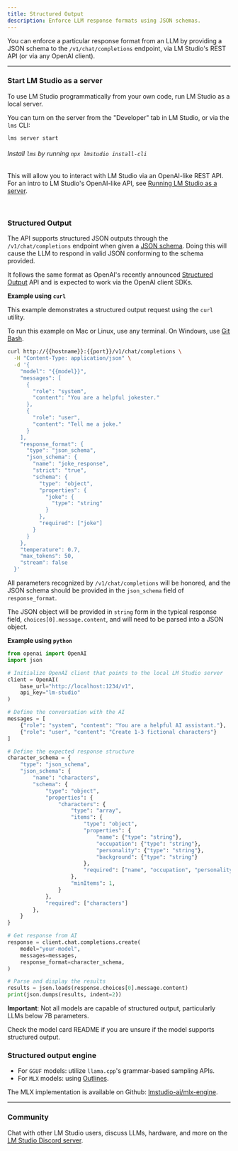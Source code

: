```yaml
---
title: Structured Output
description: Enforce LLM response formats using JSON schemas.
---
```


You can enforce a particular response format from an LLM by providing a JSON schema to the `/v1/chat/completions` endpoint, via LM Studio's REST API (or via any OpenAI client).

<hr>

### Start LM Studio as a server
To use LM Studio programmatically from your own code, run LM Studio as a local server.

You can turn on the server from the "Developer" tab in LM Studio, or via the `lms` CLI:

```
lms server start
```
###### Install `lms` by running `npx lmstudio install-cli`

This will allow you to interact with LM Studio via an OpenAI-like REST API. For an intro to LM Studio's OpenAI-like API, see [Running LM Studio as a server](/docs/basics/server).

<br>

### Structured Output

The API supports structured JSON outputs through the `/v1/chat/completions` endpoint when given a [JSON schema](https://json-schema.org/overview/what-is-jsonschema). Doing this will cause the LLM to respond in valid JSON conforming to the schema provided.

It follows the same format as OpenAI's recently announced [Structured Output](https://platform.openai.com/docs/guides/structured-outputs) API and is expected to work via the OpenAI client SDKs.

**Example using `curl`**

This example demonstrates a structured output request using the `curl` utility.

To run this example on Mac or Linux, use any terminal. On Windows, use [Git Bash](https://git-scm.com/download/win).

```bash
curl http://{{hostname}}:{{port}}/v1/chat/completions \
  -H "Content-Type: application/json" \
  -d '{
    "model": "{{model}}",
    "messages": [
      {
        "role": "system",
        "content": "You are a helpful jokester."
      },
      {
        "role": "user",
        "content": "Tell me a joke."
      }
    ],
    "response_format": {
      "type": "json_schema",
      "json_schema": {
        "name": "joke_response",
        "strict": "true",
        "schema": {
          "type": "object",
          "properties": {
            "joke": {
              "type": "string"
            }
          },
          "required": ["joke"]
        }
      }
    },
    "temperature": 0.7,
    "max_tokens": 50,
    "stream": false
  }'
```

All parameters recognized by `/v1/chat/completions` will be honored, and the JSON schema should be provided in the `json_schema` field of `response_format`.

The JSON object will be provided in `string` form in the typical response field, `choices[0].message.content`, and will need to be parsed into a JSON object.

**Example using `python`**
```python
from openai import OpenAI
import json

# Initialize OpenAI client that points to the local LM Studio server
client = OpenAI(
    base_url="http://localhost:1234/v1",
    api_key="lm-studio"
)

# Define the conversation with the AI
messages = [
    {"role": "system", "content": "You are a helpful AI assistant."},
    {"role": "user", "content": "Create 1-3 fictional characters"}
]

# Define the expected response structure
character_schema = {
    "type": "json_schema",
    "json_schema": {
        "name": "characters",
        "schema": {
            "type": "object",
            "properties": {
                "characters": {
                    "type": "array",
                    "items": {
                        "type": "object",
                        "properties": {
                            "name": {"type": "string"},
                            "occupation": {"type": "string"},
                            "personality": {"type": "string"},
                            "background": {"type": "string"}
                        },
                        "required": ["name", "occupation", "personality", "background"]
                    },
                    "minItems": 1,
                }
            },
            "required": ["characters"]
        },
    }
}

# Get response from AI
response = client.chat.completions.create(
    model="your-model",
    messages=messages,
    response_format=character_schema,
)

# Parse and display the results
results = json.loads(response.choices[0].message.content)
print(json.dumps(results, indent=2))
```

**Important**: Not all models are capable of structured output, particularly LLMs below 7B parameters.

Check the model card README if you are unsure if the model supports structured output.

### Structured output engine

- For `GGUF` models: utilize `llama.cpp`'s grammar-based sampling APIs.
- For `MLX` models: using [Outlines](https://github.com/dottxt-ai/outlines). 

The MLX implementation is available on Github: [lmstudio-ai/mlx-engine](https://github.com/lmstudio-ai/mlx-engine).

<hr>

### Community
Chat with other LM Studio users, discuss LLMs, hardware, and more on the [LM Studio Discord server](https://discord.gg/aPQfnNkxGC).
